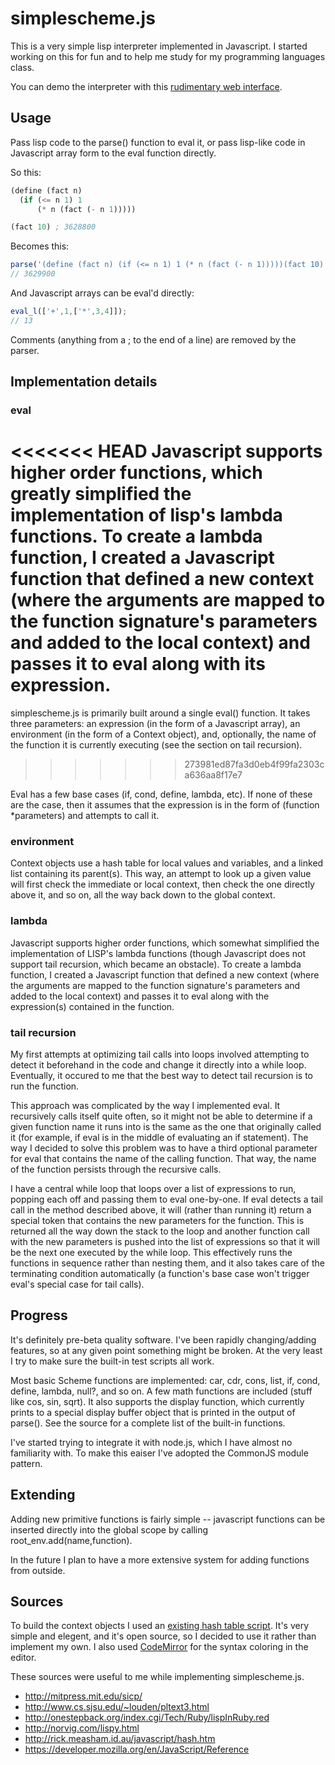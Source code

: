 simplescheme.js
===============

This is a very simple lisp interpreter implemented in Javascript. I started working on this for fun and to help me study for my programming languages class.

You can demo the interpreter with this [rudimentary web interface](http://gaia.ecs.csus.edu/~vollmerm/simplescheme.js/).

Usage
-----

Pass lisp code to the parse() function to eval it, or pass lisp-like code in Javascript array form to the eval function directly.

So this:

```scheme
(define (fact n)
  (if (<= n 1) 1
      (* n (fact (- n 1)))))

(fact 10) ; 3628800
```

Becomes this:

```javascript
parse('(define (fact n) (if (<= n 1) 1 (* n (fact (- n 1)))))(fact 10)');
// 3629900
```

And Javascript arrays can be eval'd directly:

```javascript
eval_l(['+',1,['*',3,4]]);
// 13
```

Comments (anything from a ; to the end of a line) are removed by the parser.

Implementation details
----------------------

### eval

<<<<<<< HEAD
Javascript supports higher order functions, which greatly simplified the implementation of lisp's lambda functions. To create a lambda function, I created a Javascript function that defined a new context (where the arguments are mapped to the function signature's parameters and added to the local context) and passes it to eval along with its expression.
=======
simplescheme.js is primarily built around a single eval() function. It takes three parameters: an expression (in the form of a Javascript array), an environment (in the form of a Context object), and, optionally, the name of the function it is currently executing (see the section on tail recursion).
>>>>>>> 273981ed87fa3d0eb4f99fa2303ca636aa8f17e7

Eval has a few base cases (if, cond, define, lambda, etc). If none of these are the case, then it assumes that the expression is in the form of (function *parameters) and attempts to call it.

### environment

Context objects use a hash table for local values and variables, and a linked list containing its parent(s). This way, an attempt to look up a given value will first check the immediate or local context, then check the one directly above it, and so on, all the way back down to the global context.

### lambda

Javascript supports higher order functions, which somewhat simplified the implementation of LISP's lambda functions (though Javascript does not support tail recursion, which became an obstacle). To create a lambda function, I created a Javascript function that defined a new context (where the arguments are mapped to the function signature's parameters and added to the local context) and passes it to eval along with the expression(s) contained in the function. 

### tail recursion

My first attempts at optimizing tail calls into loops involved attempting to detect it beforehand in the code and change it directly into a while loop. Eventually, it occured to me that the best way to detect tail recursion is to run the function.

This approach was complicated by the way I implemented eval. It recursively calls itself quite often, so it might not be able to determine if a given function name it runs into is the same as the one that originally called it (for example, if eval is in the middle of evaluating an if statement). The way I decided to solve this problem was to have a third optional parameter for eval that contains the name of the calling function. That way, the name of the function persists through the recursive calls.

I have a central while loop that loops over a list of expressions to run, popping each off and passing them to eval one-by-one. If eval detects a tail call in the method described above, it will (rather than running it) return a special token that contains the new parameters for the function. This is returned all the way down the stack to the loop and another function call with the new parameters is pushed into the list of expressions so that it will be the next one executed by the while loop. This effectively runs the functions in sequence rather than nesting them, and it also takes care of the terminating condition automatically (a function's base case won't trigger eval's special case for tail calls).


Progress
--------

It's definitely pre-beta quality software. I've been rapidly changing/adding features, so at any given point something might be broken. At the very least I try to make sure the built-in test scripts all work.

Most basic Scheme functions are implemented: car, cdr, cons, list, if, cond, define, lambda, null?, and so on. A few math functions are included (stuff like cos, sin, sqrt). It also supports the display function, which currently prints to a special display buffer object that is printed in the output of parse(). See the source for a complete list of the built-in functions.

I've started trying to integrate it with node.js, which I have almost no familiarity with. To make this eaiser I've adopted the CommonJS module pattern.

Extending
---------

Adding new primitive functions is fairly simple -- javascript functions can be inserted directly into the global scope by calling root_env.add(name,function).

In the future I plan to have a more extensive system for adding functions from outside.

Sources
-------

To build the context objects I used an [existing hash table script](http://rick.measham.id.au/javascript/hash.htm). It's very simple and elegent, and it's open source, so I decided to use it rather than implement my own. I also used [CodeMirror](http://codemirror.net/) for the syntax coloring in the editor.

These sources were useful to me while implementing simplescheme.js.

 * http://mitpress.mit.edu/sicp/
 * http://www.cs.sjsu.edu/~louden/pltext3.html
 * http://onestepback.org/index.cgi/Tech/Ruby/lispInRuby.red
 * http://norvig.com/lispy.html
 * http://rick.measham.id.au/javascript/hash.htm
 * https://developer.mozilla.org/en/JavaScript/Reference

